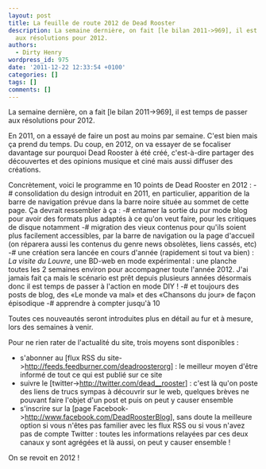 ```yaml
---
layout: post
title: La feuille de route 2012 de Dead Rooster
description: La semaine dernière, on fait [le bilan 2011->969], il est temps de passer
  aux résolutions pour 2012.
authors:
  - Dirty Henry
wordpress_id: 975
date: '2011-12-22 12:33:54 +0100'
categories: []
tags: []
comments: []
---
```

La semaine dernière, on a fait [le bilan 2011->969], il est temps de passer aux résolutions pour 2012.

En 2011, on a essayé de faire un post au moins par semaine. C'est bien mais ça prend du temps. Du coup, en 2012, on va essayer de se focaliser davantage sur pourquoi Dead Rooster à été créé, c'est-à-dire partager des découvertes et des opinions musique et ciné mais aussi diffuser des créations.

Concrètement, voici le programme en 10 points de Dead Rooster en 2012 :
-# consolidation du design introduit en 2011, en particulier, apparition de la barre de navigation prévue dans la barre noire située au sommet de cette page. Ça devrait ressembler à ça : <img500>
-# entamer la sortie du pur mode blog pour avoir des formats plus adaptés à ce qu'on veut faire, pour les critiques de disque notamment
-# migration des vieux contenus pour qu'ils soient plus facilement accessibles, par la barre de navigation ou la page d'accueil (on réparera aussi les contenus du genre news obsolètes, liens cassés, etc)
-# une création sera lancée en cours d'année (rapidement si tout va bien) : *La visite du Louvre*, une BD-web en mode expérimental : une planche toutes les 2 semaines environ pour accompagner toute l'année 2012. J'ai jamais fait ça mais le scénario est prêt depuis plusieurs années désormais donc il est temps de passer à l'action en mode DIY ! 
-# et toujours des posts de blog, des «Le monde va mal» et des «Chansons du jour» de façon épisodique
-# apprendre à compter jusqu'à 10

Toutes ces nouveautés seront introduites plus en détail au fur et à mesure, lors des semaines à venir.

Pour ne rien rater de l'actualité du site, trois moyens sont disponibles :
- s'abonner au [flux RSS du site->http://feeds.feedburner.com/deadroosterorg] : le meilleur moyen d'être informé de tout ce qui est publié sur ce site
- suivre le [twitter->http://twitter.com/dead__rooster] : c'est là qu'on poste des liens de trucs sympas à découvrir sur le web, quelques brèves ne pouvant faire l'objet d'un post et puis on peut y causer ensemble
- s'inscrire sur la [page Facebook->http://www.facebook.com/DeadRoosterBlog], sans doute la meilleure option si vous n'êtes pas familier avec les flux RSS ou si vous n'avez pas de compte Twitter : toutes les informations relayées par ces deux canaux y sont agrégées et là aussi, on peut y causer ensemble !

On se revoit en 2012 !
